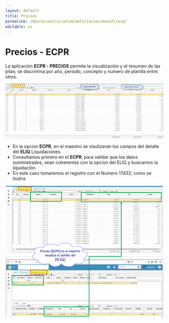 ```yaml
---
layout: default
title: Precios
permalink: /Operacion/is/salud/eafiliacion/movafi/ecpr
editable: si
---
```


# Precios - ECPR

La aplicación **ECPR - PRECIOS** permite la visualización y el resumen de las pilas; se discrimina por año, periodo, concepto y numero de planilla entre otros.  

![](ecpr1.png)
* En la opcion **ECPR**, en el maestro se visulizaran los campos del detalle del **ELIQ** Liquidaciones.  
* Consultamos primero en el **ECPR**, para validar que los datos suministrados,  sean coherentes con la opcion del ELIQ y buscamos la liquidación.  
* En este caso tomaremos el registro con el Numero 17432; como se ilustra  

![](ecpr2.png)



